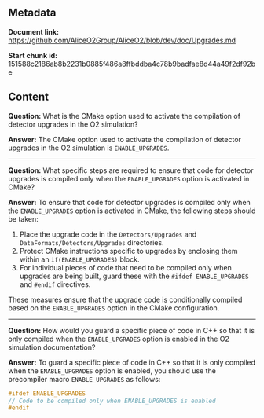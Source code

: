 ## Metadata

**Document link:** https://github.com/AliceO2Group/AliceO2/blob/dev/doc/Upgrades.md

**Start chunk id:** 151588c2186ab8b2231b0885f486a8ffbddba4c78b9badfae8d44a49f2df92be

## Content

**Question:** What is the CMake option used to activate the compilation of detector upgrades in the O2 simulation?

**Answer:** The CMake option used to activate the compilation of detector upgrades in the O2 simulation is `ENABLE_UPGRADES`.

---

**Question:** What specific steps are required to ensure that code for detector upgrades is compiled only when the `ENABLE_UPGRADES` option is activated in CMake?

**Answer:** To ensure that code for detector upgrades is compiled only when the `ENABLE_UPGRADES` option is activated in CMake, the following steps should be taken:

1. Place the upgrade code in the `Detectors/Upgrades` and `DataFormats/Detectors/Upgrades` directories.
2. Protect CMake instructions specific to upgrades by enclosing them within an `if(ENABLE_UPGRADES)` block.
3. For individual pieces of code that need to be compiled only when upgrades are being built, guard these with the `#ifdef ENABLE_UPGRADES` and `#endif` directives.

These measures ensure that the upgrade code is conditionally compiled based on the `ENABLE_UPGRADES` option in the CMake configuration.

---

**Question:** How would you guard a specific piece of code in C++ so that it is only compiled when the `ENABLE_UPGRADES` option is enabled in the O2 simulation documentation?

**Answer:** To guard a specific piece of code in C++ so that it is only compiled when the `ENABLE_UPGRADES` option is enabled, you should use the precompiler macro `ENABLE_UPGRADES` as follows:

```c++
#ifdef ENABLE_UPGRADES
// Code to be compiled only when ENABLE_UPGRADES is enabled
#endif
```